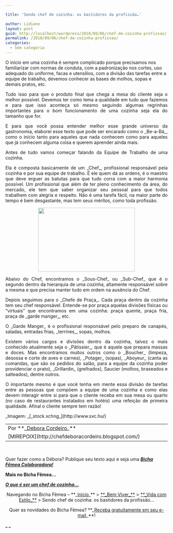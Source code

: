 ```yaml
---

title: 'Sendo chef de cozinha: os bastidores da profissão…'

author: Lidiane
layout: post
guid: http://localhost/wordpress/2010/09/06/chef-de-cozinha-profissao/
permalink: /2010/09/06/chef-de-cozinha-profissao/
categories:
  - Sem categoria
---
```

O início em uma cozinha é sempre complicado porque precisamos nos familiarizar com normas de conduta, com a padronização nos cortes, uso adequado do uniforme, facas e utensílios, com a divisão das tarefas entre a equipe de trabalho, devemos conhecer as bases de molhos, sopas e demais pratos, etc.

<!--more-->

<p style="text-align: justify;">
  Tudo isso para que o produto final que chega a mesa do cliente seja o melhor possível. Devemos ter como lema a qualidade em tudo que fazemos e para que isso aconteça só mesmo seguindo algumas regrinhas importantes para o bom funcionamento de uma cozinha seja ela do tamanho que for.
</p>

<p style="text-align: justify;">
  E para que você possa entender melhor esse grande universo da gastronomia, elaborei esse texto que pode ser encarado como o _Be-a-Bá_, como o início tanto para aqueles que nada conhecem como para aqueles que já conhecem alguma coisa e querem aprender ainda mais.
</p>

<p style="text-align: justify;">
  Antes de tudo vamos começar falando da Equipe de Trabalho de uma cozinha.
</p>

<p style="text-align: justify;">
  Ela é composta basicamente de um _Chef_, profissional responsável pela cozinha e por sua equipe de trabalho. É ele quem dá as ordens, é o maestro que deve erguer as batutas para que tudo corra com a maior harmonia possível. Um profissional que além de ter pleno conhecimento da área, do mercado, ele tem que saber organizar seu pessoal para que todos trabalhem com alegria e respeito. Não é uma tarefa fácil, na maior parte do tempo é bem desgastante, mas tem seus méritos, como toda profissão.
</p>

<p style="text-align: center;">
  <a href="http://www.trololodemulher.com.br/blog/wp-content/uploads/2010/08/pimantao.jpg"><img class="size-medium wp-image-5133 aligncenter" title="pimantão" src="http://www.trololodemulher.com.br/blog/wp-content/uploads/2010/08/pimantao-300x199.jpg" alt="" width="300" height="199" /></a>
</p>

<p style="text-align: justify;">
  Abaixo do Chef, encontramos o _Sous-Chef_ ou _Sub-Chef_ que é o segundo dentro da hierarquia de uma cozinha, altamente responsável sobre a mesma e que precisa manter tudo em ordem na ausência do Chef.
</p>

<p style="text-align: justify;">
  Depois seguimos para o _Chefe de Praça_. Cada praça dentro da cozinha tem seu chef responsável. Entende-se por praça aquelas divisões físicas ou “virtuais” que encontramos em uma cozinha: praça quente, praça fria, praça de _garde manger_, etc.
</p>

<p style="text-align: justify;">
  O _Garde Manger_ é o profissional responsável pelo preparo de canapés, saladas, entradas frias, _terrines_, sopas, molhos.
</p>

<p style="text-align: justify;">
  Existem vários cargos e divisões dentro da cozinha, talvez o mais conhecido atualmente seja o _Pâtissier_, que é aquele que prepara massas e doces. Mas encontramos muitos outros como o _Boucher_ (limpeza, desossa e corte de aves e carnes), _Potager_ (sopas), _Aboyeur_ (canta as comandas, que são os pedidos do salão, para a equipe da cozinha poder providenciar o prato), _Grillardin_ (grelhados), Saucier (molhos, braseados e salteados), dentre outros.
</p>

<p style="text-align: justify;">
  O importante mesmo é que você tenha em mente essa divisão de tarefas entre as pessoas que compõem a equipe de uma cozinha e como elas devem interagir entre si para que o cliente receba em sua mesa ou quarto (no caso de restaurantes instalados em hotéis) uma refeição de primeira qualidade. Afinal o cliente sempre tem razão!
</p>

<p style="text-align: justify;">
  _Imagem: _[_stock.xchng_](http://www.sxc.hu/)  
</p>

<table border="0" cellspacing="0" cellpadding="0" width="600">
  <tr>
    <td width="600" valign="top">
      Por **_<a href="http://www.trololodemulher.com.br/category/bicha-femea-colaboradora/debora-cordeiro/" target="_self">Debora Cordeiro</a>_**
    </td>
  </tr>
  
  <tr>
    <td width="600" valign="top">
      [MIREPOIX](http://chefdeboracordeiro.blogspot.com/) 
    </td>
  </tr>
</table>

 

Quer fazer como a Débora? Publique seu texto aqui e seja uma **_[Bicha Fêmea Colaboradora!](http://www.trololodemulher.com.br/colabore/)_**

**Mais no Bicha Fêmea…**

**_<a href="http://www.trololodemulher.com.br/2010/08/30/chef-de-cozinha%e2%80%a6/" target="_self">O que é ser um chef de cozinha… </a>_**

<p style="text-align: center;">
  Navegando no Bicha Fêmea – **_<a href="http://www.trololodemulher.com.br/">Início</a>_** > <a href="http://www.trololodemulher.com.br/bem-viver/">**_Bem Viver_**</a> > <a href="http://www.trololodemulher.com.br/category/estilo-de-vida/">**_Vida com Estilo_**</a> > Sendo chef de cozinha: os bastidores da profissão…
</p>

<p style="text-align: center;">
  Quer as novidades do Bicha Fêmea? **_<a href="http://feedburner.google.com/fb/a/mailverify?uri=blogbichafemea&loc=pt_BR">Receba gratuitamente em seu e-mail</a>_**!
</p>

**_ _**